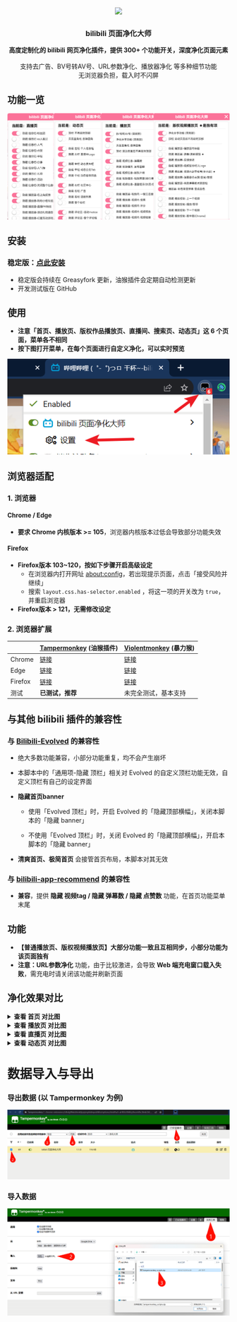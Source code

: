 <div align="center">
    <h1 align="center"><image src="./images/logo.png"></image></h1>
<h3>bilibili 页面净化大师</h3>
<div><b>高度定制化的 bilibili 网页净化插件，提供 300+ 个功能开关，深度净化页面元素</b></div>
<br>
<div>支持去广告、BV号转AV号、URL参数净化、播放器净化 等多种细节功能</div>
<div>无浏览器负担，载入时不闪屏</div>
</div>

## 功能一览

![](images/preview.png)

## 安装

### **稳定版：[点此安装](https://greasyfork.org/zh-CN/scripts/479861)**

-   稳定版会持续在 Greasyfork 更新，油猴插件会定期自动检测更新
-   开发测试版在 GitHub

## 使用

-   **注意「首页、播放页、版权作品播放页、直播间、搜索页、动态页」这 6 个页面，菜单各不相同**
-   **按下图打开菜单，在每个页面进行自定义净化，可以实时预览**

![](images/usage.png)

## 浏览器适配

### 1. 浏览器

#### Chrome / Edge

-   **要求 Chrome 内核版本 >= 105**，浏览器内核版本过低会导致部分功能失效

#### Firefox

-   **Firefox版本 103~120，按如下步骤开启高级设定**
    -   在浏览器内打开网址 [about:config](about:config)，若出现提示页面，点击「接受风险并继续」
    -   搜索 `layout.css.has-selector.enabled` ，将这一项的开关改为 `true`，并重启浏览器
-   **Firefox版本 > 121，无需修改设定**

### 2. 浏览器扩展

|         | [Tampermonkey](https://www.tampermonkey.net/) (油猴插件)                                                | [Violentmonkey](https://violentmonkey.github.io/) (暴力猴)                                       |
| ------- | ------------------------------------------------------------------------------------------------------- | ------------------------------------------------------------------------------------------------ |
| Chrome  | [链接](https://chrome.google.com/webstore/detail/dhdgffkkebhmkfjojejmpbldmpobfkfo)                      | [链接](https://chrome.google.com/webstore/detail/violentmonkey/jinjaccalgkegednnccohejagnlnfdag) |
| Edge    | [链接](https://microsoftedge.microsoft.com/addons/detail/tampermonkey/iikmkjmpaadaobahmlepeloendndfphd) | [链接](https://microsoftedge.microsoft.com/addons/detail/eeagobfjdenkkddmbclomhiblgggliao)       |
| Firefox | [链接](https://addons.mozilla.org/en-US/firefox/addon/tampermonkey/)                                    | [链接](https://addons.mozilla.org/firefox/addon/violentmonkey/)                                  |
| 测试    | **已测试，推荐**                                                                                        | 未完全测试，基本支持                                                                             |

## 与其他 bilibili 插件的兼容性

### 与 [Bilibili-Evolved](https://github.com/the1812/Bilibili-Evolved) 的兼容性

-   绝大多数功能兼容，小部分功能重复，均不会产生崩坏

-   本脚本中的「通用项-隐藏 顶栏」相关对 Evolved 的自定义顶栏功能无效，自定义顶栏有自己的设定界面

-   **隐藏首页banner**

    -   使用「Evolved 顶栏」时，开启 Evolved 的「隐藏顶部横幅」，关闭本脚本的「隐藏 banner」

    -   不使用「Evolved 顶栏」时，关闭 Evolved 的「隐藏顶部横幅」，开启本脚本的「隐藏 banner」

-   **清爽首页、极简首页** 会接管首页布局，本脚本对其无效

### 与 [bilibili-app-recommend](https://greasyfork.org/zh-CN/scripts/443530) 的兼容性

-   **兼容**，提供 **隐藏 视频tag / 隐藏 弹幕数 / 隐藏 点赞数** 功能，在首页功能菜单末尾

## 功能

-   **【普通播放页、版权视频播放页】大部分功能一致且互相同步，小部分功能为该页面独有**
-   **注意：URL参数净化** 功能，由于比较激进，会导致 **Web 端充电窗口载入失败**，需充电时请关闭该功能并刷新页面

## 净化效果对比

<details>
<summary><b>查看 首页 对比图</b></summary>

#### before，4 列模式，浏览器缩放 110%~125%

![](images/screenshot-homepage-before-4col.png)

#### after

## ![](images/screenshot-homepage-after-4col.png)

#### before，5 列模式，浏览器缩放 90%~100%

![](images/screenshot-homepage-before-5col.png)

#### after

![](images/screenshot-homepage-after-5col.png)

</details>

<details>
<summary><b>查看 播放页 对比图</b></summary>

## before

![](images/screenshot-video-before.png)

## after

![](images/screenshot-video-after.png)

</details>

<details>
<summary><b>查看 直播页 对比图</b></summary>

## before

![](images/screenshot-live-before.png)

## after

![](images/screenshot-live-after.png)

</details>

<details>
<summary><b>查看 动态页 对比图</b></summary>

### before

![](images/screenshot-dynamic-before.png)

### after

![](images/screenshot-dynamic-after.png)

</details>

# 数据导入与导出

### 导出数据 (以 Tampermonkey 为例)

![](images/how-to-export.png)

### 导入数据

![](images/how-to-import.png)

